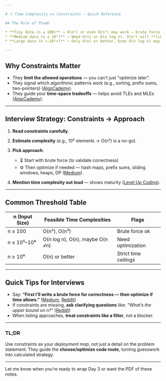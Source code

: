 ```yaml
---

# ⏱ Time Complexity vs Constraints — Quick Reference

## The Rule of Thumb

* **Tiny data (n ≤ 100)** → O(n²) or even O(n³) may work — brute force is often safe.
* **Medium data (n ≤ 10⁵)** → Need O(n) or O(n log n). O(n²) will **likely TLE**. ([Medium][1], [GeeksforGeeks][2])
* **Large data (n \~10⁶+)** → Only O(n) or better. Even O(n log n) may struggle depending on constants ([GeeksforGeeks][2]).

---
```


## Why Constraints Matter

* They **limit the allowed operations** — you can't just "optimize later".
* They signal which algorithmic patterns work (e.g., sorting, prefix sums, two-pointers) ([AlgoCademy][3]).
* They guide your **time-space tradeoffs** — helps avoid TLEs and MLEs ([AlgoCademy][3]).

---

## Interview Strategy: Constraints → Approach

1. **Read constraints carefully**.
2. **Estimate complexity** (e.g., 10⁵ elements → O(n²) is a no-go).
3. **Pick approach**:

   * ⏳ Start with brute force (to validate correctness)
   * ⚙️ Then optimize if needed — hash maps, prefix sums, sliding windows, heaps, DP ([Medium][4]).
4. **Mention time complexity out loud** — shows maturity ([Level Up Coding][5]).

---

## Common Threshold Table

| n (Input Size) | Feasible Time Complexities      | Flags                |
| -------------- | ------------------------------- | -------------------- |
| n ≤ 100        | O(n²), O(n³)                    | Brute force ok       |
| n ≤ 10⁵–10⁶    | O(n log n), O(n), maybe O(n √n) | Need optimization    |
| n ≥ 10⁶        | O(n) or better                  | Strict time ceilings |

---

## Quick Tips for Interviews

* Say: **“First I'll write a brute force for correctness — then optimize if time allows.”** ([Medium][4], [Reddit][6])
* If constraints are missing, **ask clarifying questions** like: *“What’s the upper bound on n?”* ([Reddit][7])
* When listing approaches, **treat constraints like a filter**, not a blocker.

---

### TL;DR

Use constraints as your *deployment map*, not just a detail on the problem statement.
They guide the **choose/optimize code route**, turning guesswork into calculated strategy.

---

Let me know when you’re ready to wrap Day 3 or want the PDF of these notes.

[1]: https://medium.com/%40AlexanderObregon/how-to-analyze-patterns-and-choose-the-right-algorithm-for-dsa-problems-ff8d2055146e?utm_source=chatgpt.com "How to Analyze Patterns and Choose the Right Algorithm for DSA ..."
[2]: https://www.geeksforgeeks.org/dsa/knowing-the-complexity-in-competitive-programming/?utm_source=chatgpt.com "Knowing the complexity in competitive programming - GeeksforGeeks"
[3]: https://algocademy.com/blog/the-importance-of-reading-input-constraints-carefully-in-coding-challenges/?utm_source=chatgpt.com "The Importance of Reading Input Constraints Carefully in Coding ..."
[4]: https://medium.com/%40logic3110/mastering-problem-solving-the-underrated-power-of-brute-force-algorithms-c8cadb980a52?utm_source=chatgpt.com "Mastering Problem-Solving: The Underrated Power of Brute Force ..."
[5]: https://levelup.gitconnected.com/how-to-not-fail-a-coding-interview-an-insiders-guide-ffa893f3a840?utm_source=chatgpt.com "How to Not Fail a Coding Interview: An Insider's Guide"
[6]: https://www.reddit.com/r/cscareerquestions/comments/xwso1t/is_it_better_to_give_a_working_bruteforce/?utm_source=chatgpt.com "Is It Better To Give A Working Brute-Force Solution Or A Non ... - Reddit"
[7]: https://www.reddit.com/r/leetcode/comments/1fj4z5b/every_problem_has_a_cheat_code/?utm_source=chatgpt.com "Every Problem Has a Cheat Code : r/leetcode - Reddit"
